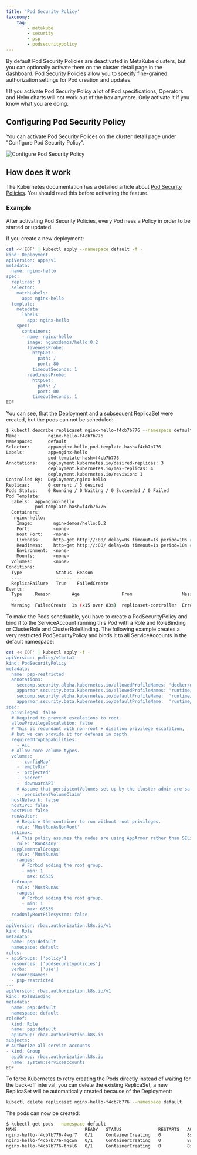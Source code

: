 ```yaml
---
title: 'Pod Security Policy'
taxonomy:
    tag:
        - metakube
        - security
        - psp
        - podsecuritypolicy
---
```


By default Pod Security Policies are deactivated in MetaKube clusters, but you can optionally activate them on the cluster detail page in the dashboard. Pod Security Policies allow you to specify fine-grained authorization settings for Pod creation and updates.

! If you activate Pod Security Policy a lot of Pod specifications, Operators and Helm charts will not work out of the box anymore. Only activate it if you know what you are doing.

## Configuring Pod Security Policy

You can activate Pod Security Polices on the cluster detail page under "Configure Pod Security Policy".

![Configure Pod Security Policy](psp.png)

## How does it work

The Kubernetes documentation has a detailed article about [Pod Security Policies](https://kubernetes.io/docs/concepts/policy/pod-security-policy/). You should read this before activating the feature.

### Example

After activating Pod Security Policies, every Pod nees a Policy in order to be started or updated.

If you create a new deployment:

```bash
cat <<'EOF' | kubectl apply --namespace default -f -
kind: Deployment
apiVersion: apps/v1
metadata:
  name: nginx-hello
spec:
  replicas: 3
  selector:
    matchLabels:
      app: nginx-hello
  template:
    metadata:
      labels:
        app: nginx-hello
    spec:
      containers:
      - name: nginx-hello
        image: nginxdemos/hello:0.2
        livenessProbe:
          httpGet:
            path: /
            port: 80
          timeoutSeconds: 1
        readinessProbe:
          httpGet:
            path: /
            port: 80
          timeoutSeconds: 1
EOF
```

You can see, that the Deployment and a subsequent ReplicaSet were created, but the pods can not be scheduled:

```bash
$ kubectl describe replicaset nginx-hello-f4cb7b776 --namespace default
Name:           nginx-hello-f4cb7b776
Namespace:      default
Selector:       app=nginx-hello,pod-template-hash=f4cb7b776
Labels:         app=nginx-hello
                pod-template-hash=f4cb7b776
Annotations:    deployment.kubernetes.io/desired-replicas: 3
                deployment.kubernetes.io/max-replicas: 4
                deployment.kubernetes.io/revision: 1
Controlled By:  Deployment/nginx-hello
Replicas:       0 current / 3 desired
Pods Status:    0 Running / 0 Waiting / 0 Succeeded / 0 Failed
Pod Template:
  Labels:  app=nginx-hello
           pod-template-hash=f4cb7b776
  Containers:
   nginx-hello:
    Image:        nginxdemos/hello:0.2
    Port:         <none>
    Host Port:    <none>
    Liveness:     http-get http://:80/ delay=0s timeout=1s period=10s #success=1 #failure=3
    Readiness:    http-get http://:80/ delay=0s timeout=1s period=10s #success=1 #failure=3
    Environment:  <none>
    Mounts:       <none>
  Volumes:        <none>
Conditions:
  Type             Status  Reason
  ----             ------  ------
  ReplicaFailure   True    FailedCreate
Events:
  Type     Reason        Age                From                   Message
  ----     ------        ----               ----                   -------
  Warning  FailedCreate  1s (x15 over 83s)  replicaset-controller  Error creating: pods "nginx-hello-f4cb7b776-" is forbidden: unable to validate against any pod security policy: []
```

To make the Pods scheduable, you have to create a PodSecurityPolicy and bind it to the ServiceAccount running this Pod with a Role and RoleBinding or ClusterRole and ClusterRoleBinding. The following example creates a very restricted PodSecurityPolicy and binds it to all ServiceAccounts in the default namespace:

```bash
cat <<'EOF' | kubectl apply -f -
apiVersion: policy/v1beta1
kind: PodSecurityPolicy
metadata:
  name: psp-restricted
  annotations:
    seccomp.security.alpha.kubernetes.io/allowedProfileNames: 'docker/default,runtime/default'
    apparmor.security.beta.kubernetes.io/allowedProfileNames: 'runtime/default'
    seccomp.security.alpha.kubernetes.io/defaultProfileName:  'runtime/default'
    apparmor.security.beta.kubernetes.io/defaultProfileName:  'runtime/default'
spec:
  privileged: false
  # Required to prevent escalations to root.
  allowPrivilegeEscalation: false
  # This is redundant with non-root + disallow privilege escalation,
  # but we can provide it for defense in depth.
  requiredDropCapabilities:
    - ALL
  # Allow core volume types.
  volumes:
    - 'configMap'
    - 'emptyDir'
    - 'projected'
    - 'secret'
    - 'downwardAPI'
    # Assume that persistentVolumes set up by the cluster admin are safe to use.
    - 'persistentVolumeClaim'
  hostNetwork: false
  hostIPC: false
  hostPID: false
  runAsUser:
    # Require the container to run without root privileges.
    rule: 'MustRunAsNonRoot'
  seLinux:
    # This policy assumes the nodes are using AppArmor rather than SELinux.
    rule: 'RunAsAny'
  supplementalGroups:
    rule: 'MustRunAs'
    ranges:
      # Forbid adding the root group.
      - min: 1
        max: 65535
  fsGroup:
    rule: 'MustRunAs'
    ranges:
      # Forbid adding the root group.
      - min: 1
        max: 65535
  readOnlyRootFilesystem: false
---
apiVersion: rbac.authorization.k8s.io/v1
kind: Role
metadata:
  name: psp:default
  namespace: default
rules:
- apiGroups: ['policy']
  resources: ['podsecuritypolicies']
  verbs:     ['use']
  resourceNames:
  - psp-restricted
---
apiVersion: rbac.authorization.k8s.io/v1
kind: RoleBinding
metadata:
  name: psp:default
  namespace: default
roleRef:
  kind: Role
  name: psp:default
  apiGroup: rbac.authorization.k8s.io
subjects:
# Authorize all service accounts
- kind: Group
  apiGroup: rbac.authorization.k8s.io
  name: system:serviceaccounts
EOF
```

To force Kubernetes to retry creating the Pods directly instead of waiting for the back-off interval, you can delete the existing ReplicaSet, a new ReplicaSet will be automatically created because of the Deployment:

```bash
kubectl delete replicaset nginx-hello-f4cb7b776 --namespace default
```

The pods can now be created:

```bash
$ kubectl get pods --namespace default
NAME                          READY   STATUS              RESTARTS   AGE
nginx-hello-f4cb7b776-4wgf7   0/1     ContainerCreating   0          8s
nginx-hello-f4cb7b776-mgcwn   0/1     ContainerCreating   0          8s
nginx-hello-f4cb7b776-tnsl6   0/1     ContainerCreating   0          8s
```
